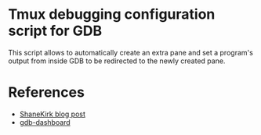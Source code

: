 # Tmux debugging configuration script for GDB
This script allows to automatically create an extra pane and set a program's
output from inside GDB to be redirected to the newly created pane.

# References
- [ShaneKirk blog post](http://shanekirk.com/2017/08/gdb-tips-and-tricks-1-a-tale-of-two-terminals/)
- [gdb-dashboard](https://github.com/cyrus-and/gdb-dashboard/wiki/Use-multiple-terminal)

